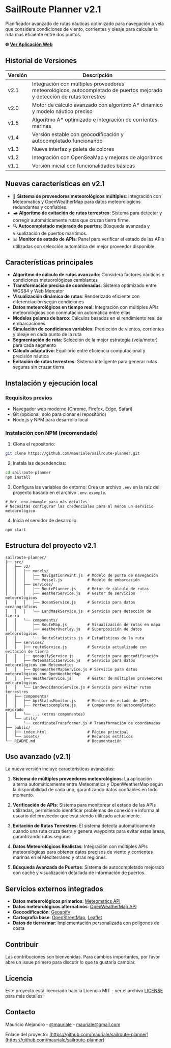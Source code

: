 # SailRoute Planner v2.1

Planificador avanzado de rutas náuticas optimizado para navegación a vela que considera condiciones de viento, corrientes y oleaje para calcular la ruta más eficiente entre dos puntos.

**🌐 [Ver Aplicación Web](https://mauriale.github.io/sailroute-planner/)**

## Historial de Versiones

| Versión | Descripción |
|---------|-------------|
| v2.1 | Integración con múltiples proveedores meteorológicos, autocompletado de puertos mejorado y detección de rutas terrestres |
| v2.0 | Motor de cálculo avanzado con algoritmo A* dinámico y modelo náutico preciso |
| v1.5 | Algoritmo A* optimizado e integración de corrientes marinas |
| v1.4 | Versión estable con geocodificación y autocompletado funcionando |
| v1.3 | Nueva interfaz y paleta de colores |
| v1.2 | Integración con OpenSeaMap y mejoras de algoritmos |
| v1.1 | Versión inicial con funcionalidades básicas |

## Nuevas características en v2.1

- 🌊 **Sistema de proveedores meteorológicos múltiples**: Integración con Meteomatics y OpenWeatherMap para datos meteorológicos redundantes y confiables.
- 🛥️ **Algoritmo de evitación de rutas terrestres**: Sistema para detectar y corregir automáticamente rutas que cruzan tierra firme.
- 🔍 **Autocompletado mejorado de puertos**: Búsqueda avanzada y visualización de puertos marítimos.
- 📊 **Monitor de estado de APIs**: Panel para verificar el estado de las APIs utilizadas con selección automática del mejor proveedor disponible.

## Características principales

- **Algoritmo de cálculo de rutas avanzado**: Considera factores náuticos y condiciones meteorológicas cambiantes
- **Transformación precisa de coordenadas**: Sistema optimizado entre WGS84 y Web Mercator
- **Visualización dinámica de rutas**: Renderizado eficiente con diferenciación según condiciones
- **Datos meteorológicos en tiempo real**: Integración con múltiples APIs meteorológicas con conmutación automática entre ellas
- **Modelos polares de barco**: Cálculos basados en el rendimiento real de embarcaciones
- **Simulación de condiciones variables**: Predicción de vientos, corrientes y oleaje en cada punto de la ruta
- **Segmentación de ruta**: Selección de la mejor estrategia (vela/motor) para cada segmento
- **Cálculo adaptativo**: Equilibrio entre eficiencia computacional y precisión náutica
- **Evitación de rutas terrestres**: Sistema inteligente para generar rutas seguras sin cruzar tierra

## Instalación y ejecución local

### Requisitos previos
- Navegador web moderno (Chrome, Firefox, Edge, Safari)
- Git (opcional, solo para clonar el repositorio)
- Node.js y NPM para desarrollo local

### Instalación con NPM (recomendado)
1. Clona el repositorio:
```bash
git clone https://github.com/mauriale/sailroute-planner.git
```
2. Instala las dependencias:
```bash
cd sailroute-planner
npm install
```
3. Configura las variables de entorno:
   Crea un archivo `.env` en la raíz del proyecto basado en el archivo `.env.example`.
```
# Ver .env.example para más detalles
# Necesitas configurar las credenciales para al menos un servicio meteorológico
```
4. Inicia el servidor de desarrollo:
```bash
npm start
```

## Estructura del proyecto v2.1

```
sailroute-planner/
├── src/
│   ├── v2/
│   │   ├── models/
│   │   │   ├── NavigationPoint.js  # Modelo de punto de navegación
│   │   │   └── Vessel.js           # Modelo de embarcación
│   │   ├── services/
│   │   │   ├── RoutePlanner.js     # Motor de cálculo de rutas
│   │   │   ├── WeatherService.js   # Gestor de servicios meteorológicos
│   │   │   ├── OceanService.js     # Servicio para datos oceanográficos
│   │   │   └── LandMaskService.js  # Servicio para detección de tierra
│   │   └── components/
│   │       ├── RouteMap.js         # Visualización de rutas en mapa
│   │       ├── WeatherOverlay.js   # Superposición de datos meteorológicos
│   │       └── RouteStatistics.js  # Estadísticas de la ruta
│   ├── services/
│   │   ├── routeService.js         # Servicio actualizado con evitación de tierra
│   │   ├── geoapifyService.js      # Servicio para geocodificación
│   │   ├── MeteomaticsService.js   # Servicio para datos meteorológicos con Meteomatics
│   │   ├── OpenWeatherMapService.js # Servicio para datos meteorológicos con OpenWeatherMap
│   │   ├── WeatherService.js       # Gestor de múltiples proveedores meteorológicos
│   │   └── LandAvoidanceService.js # Servicio para evitar rutas terrestres
│   ├── components/
│   │   ├── ApiStatusMonitor.js     # Monitor de estado de APIs
│   │   ├── PortAutocomplete.js     # Componente de autocompletado mejorado
│   │   └── ... (otros componentes)
│   └── utils/
│       └── coordinateTransformer.js # Transformación de coordenadas
├── public/
│   ├── index.html                  # Página principal
│   └── assets/                     # Recursos estáticos
└── README.md                       # Documentación
```

## Uso avanzado (v2.1)

La nueva versión incluye características avanzadas:

1. **Sistema de múltiples proveedores meteorológicos**: La aplicación alterna automáticamente entre Meteomatics y OpenWeatherMap según la disponibilidad de cada uno, garantizando datos confiables en todo momento.

2. **Verificación de APIs**: Sistema para monitorear el estado de las APIs utilizadas, permitiendo identificar problemas de conexión e informa al usuario del proveedor que está siendo utilizado actualmente.

3. **Evitación de Rutas Terrestres**: El sistema detecta automáticamente cuando una ruta cruza tierra y genera waypoints para evitar estas áreas, garantizando rutas seguras.

4. **Datos Meteorológicos Realistas**: Integración con múltiples APIs meteorológicas para obtener datos precisos de viento y corrientes marinas en el Mediterráneo y otras regiones.

5. **Búsqueda Avanzada de Puertos**: Sistema de autocompletado mejorado con caché y visualización detallada de información de puertos.

## Servicios externos integrados

- **Datos meteorológicos primarios**: [Meteomatics API](https://www.meteomatics.com/en/api/)
- **Datos meteorológicos alternativos**: [OpenWeatherMap API](https://openweathermap.org/api/)
- **Geocodificación**: [Geoapify](https://www.geoapify.com/)
- **Cartografía base**: [OpenStreetMap](https://www.openstreetmap.org/), [Leaflet](https://leafletjs.com/)
- **Datos de tierra/mar**: Implementación personalizada con polígonos de costa

## Contribuir

Las contribuciones son bienvenidas. Para cambios importantes, por favor abre un issue primero para discutir lo que te gustaría cambiar.

## Licencia

Este proyecto está licenciado bajo la Licencia MIT - ver el archivo [LICENSE](LICENSE) para más detalles.

## Contacto

Mauricio Alejandro - [@mauriale](https://github.com/mauriale) - mauriale@gmail.com

Enlace del proyecto: [https://github.com/mauriale/sailroute-planner](https://github.com/mauriale/sailroute-planner)
